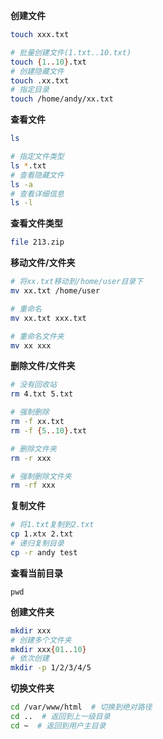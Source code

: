 **创建文件**

```zsh
touch xxx.txt

# 批量创建文件(1.txt..10.txt)
touch {1..10}.txt
# 创建隐藏文件
touch .xx.txt
# 指定目录
touch /home/andy/xx.txt
```



**查看文件**

```zsh
ls

# 指定文件类型
ls *.txt
# 查看隐藏文件
ls -a
# 查看详细信息
ls -l
```



**查看文件类型**

```zsh
file 213.zip
```





**移动文件/文件夹**

```zsh
# 将xx.txt移动到/home/user目录下
mv xx.txt /home/user

# 重命名
mv xx.txt xxx.txt

# 重命名文件夹
mv xx xxx
```



**删除文件/文件夹**

```zsh
# 没有回收站
rm 4.txt 5.txt

# 强制删除
rm -f xx.txt
rm -f {5..10}.txt

# 删除文件夹
rm -r xxx

# 强制删除文件夹
rm -rf xxx
```



**复制文件**

```zsh
# 将1.txt复制到2.txt
cp 1.xtx 2.txt
# 递归复制目录
cp -r andy test
```



**查看当前目录**

```
pwd
```

**创建文件夹**

```zsh
mkdir xxx
# 创建多个文件夹
mkdir xxx{01..10}
# 依次创建
mkdir -p 1/2/3/4/5
```

**切换文件夹**

```zsh
cd /var/www/html  # 切换到绝对路径
cd ..  # 返回到上一级目录
cd ~  # 返回到用户主目录
```